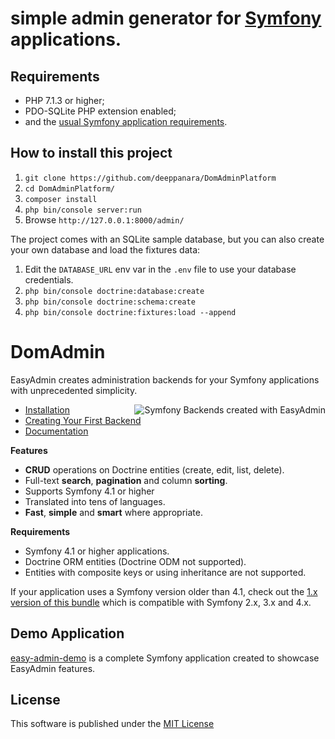 
simple admin generator for [Symfony][2] applications.
====================================================

Requirements
------------

  * PHP 7.1.3 or higher;
  * PDO-SQLite PHP extension enabled;
  * and the [usual Symfony application requirements][3].

How to install this project
---------------------------

  1. `git clone https://github.com/deeppanara/DomAdminPlatform`
  1. `cd DomAdminPlatform/`
  1. `composer install`
  1. `php bin/console server:run`
  1. Browse `http://127.0.0.1:8000/admin/`

The project comes with an SQLite sample database, but you can also create your
own database and load the fixtures data:

  1. Edit the `DATABASE_URL` env var in the `.env` file to use your database credentials.
  1. `php bin/console doctrine:database:create`
  1. `php bin/console doctrine:schema:create`
  1. `php bin/console doctrine:fixtures:load --append`

DomAdmin
========

EasyAdmin creates administration backends for your Symfony applications with
unprecedented simplicity.

<img src="https://raw.githubusercontent.com/EasyCorp/DomAdminBundle/master/doc/images/domadmin-promo.png" alt="Symfony Backends created with EasyAdmin" align="right" />

* [Installation][1]
* [Creating Your First Backend][2]
* [Documentation][3]

**Features**

  * **CRUD** operations on Doctrine entities (create, edit, list, delete).
  * Full-text **search**, **pagination** and column **sorting**.
  * Supports Symfony 4.1 or higher
  * Translated into tens of languages.
  * **Fast**, **simple** and **smart** where appropriate.

**Requirements**

  * Symfony 4.1 or higher applications.
  * Doctrine ORM entities (Doctrine ODM not supported).
  * Entities with composite keys or using inheritance are not supported.

If your application uses a Symfony version older than 4.1, check out the
[1.x version of this bundle](https://github.com/EasyCorp/DomAdminBundle/tree/1.x)
which is compatible with Symfony 2.x, 3.x and 4.x.

Demo Application
----------------

[easy-admin-demo](https://github.com/javiereguiluz/easy-admin-demo) is a complete
Symfony application created to showcase EasyAdmin features.

License
-------

This software is published under the [MIT License](LICENSE.md)

[1]: https://symfony.com/doc/current/bundles/DomAdminBundle/book/installation.html
[2]: https://symfony.com/doc/current/bundles/DomAdminBundle/book/your-first-backend.html
[3]: https://symfony.com/doc/current/bundles/DomAdminBundle

